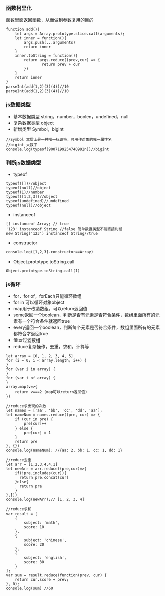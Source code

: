 ### 函数柯里化
函数里面返回函数，从而做到参数复用的目的
```
function add(){
	let args = Array.prototype.slice.call(arguments);
	let inner = function(){
		args.push(...arguments)
		return inner
	}
	inner.toString = function(){
		return args.reduce((prev,cur) => {
				return prev + cur
		})
	}
	return inner
}
parseInt(add(1,2)(3)(4))//10
parseInt(add(1,2)(3)(4))//10
```
### js数据类型
* 基本数据类型 string，number，boolen，undefined，null
* 复杂数据类型 object
* 新增类型 Symbol，bigint

```
//Symbol 本质上是一种唯一标识符，可用作对象的唯一属性名
//bigint 大数字
console.log(typeof(9007199254740992n))//bigint
```

### 判断js数据类型
* typeof

```
typeof([])//object
typeof(null)//object
typeof(1)//number
typeof([1,2,3])//object
typeof(undefined)//undefined
typeof(null)//object
```
* instanceof 

```
[] instanceof Array; // true
'123' instanceof String //false 简单数据类型不能直接判断
new String('123') instanceof String//true
```
* constructor 

```
console.log([1,2,3].constructor==Array)
```
* Object.prototype.toString.call

```
Object.prototype.toString.call(1)
```

### js循环

* for，for of，forEach只能循环数组
* for in 可以循环对象object
* map用于改造数组，可以return返回值
* some返回一个boolean，判断是否有元素是否符合条件，数组里面所有的元素有一个符合条件就返回true
* every返回一个boolean，判断每个元素是否符合条件，数组里面所有的元素都符合才返回true
* filter过滤数组
* reduce复杂操作，去重，求和，计算等

```
let array = [0, 1, 2, 3, 4, 5]
for (i = 0; i < array.length; i++) {
} 
for (var i in array) {
} 
for (var i of array) {
} 
array.map(v=>{
	return v===2 (map可以return返回值)
})
```
```
//reduce求出现的次数
let names = ['aa', 'bb', 'cc', 'dd', 'aa'];
let nameNum = names.reduce((pre, cur) => {
	if (cur in pre) {
		pre[cur]++
	} else {
		pre[cur] = 1
	}
	return pre
}, {})
console.log(nameNum); //{aa: 2, bb: 1, cc: 1, dd: 1}
```
```
//reduce去重
let arr = [1,2,3,4,4,1]
let newArr = arr.reduce((pre,cur)=>{
    if(!pre.includes(cur)){
      return pre.concat(cur)
    }else{
      return pre
    }
},[])
console.log(newArr);// [1, 2, 3, 4]
```
```
//reduce求和
var result = [
    {
        subject: 'math',
        score: 10
    },
    {
        subject: 'chinese',
        score: 20
    },
    {
        subject: 'english',
        score: 30
    }
];
var sum = result.reduce(function(prev, cur) {
    return cur.score + prev;
}, 0);
console.log(sum) //60
```
